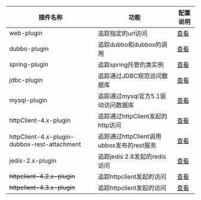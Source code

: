 |插件名称|功能|配置说明|
| ----------- |---------| ----------|
|web-plugin|追踪指定的url访问| [查看](web-plugin) |
|dubbo-plugin| 追踪dubbo和dubbox的调用 | [查看](dubbo-plugin)|
|spring-plugin| 追踪spring托管的类实例 | [查看](spring-plugin) |
|jdbc-plugin| 追踪通过JDBC规范访问数据库 | [查看](jdbc-plugin) |
|mysql-plugin| 追踪通过mysql官方5.1驱动访问数据库 | [查看](mysql-plugin)|
|httpClient-4.x-plugin| 追踪通过httpClient发起的http访问 | [查看](httpClient-4.x-plugin) |
|httpClient-4.x-plugin-dubbox-rest-attachment| 追踪通过httpClient调用ubbox发布的rest服务 | [查看](httpClient-4.x-plugin-dubbox-rest-attachment) |
|jedis-2.x-plugin| 追踪jedis 2.8发起的redis访问 | [查看](jedis-2.x-plugin) |
|~~httpclient-4.2.x-plugin~~| 追踪httpclient发起的访问 | [查看](httpclient-4.2.x-plugin) |
|~~httpclient-4.3.x-plugin~~| 追踪httpclient发起的访问 | [查看](httpclient-4.3.x-plugin) |